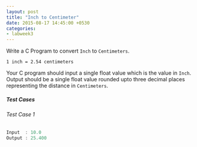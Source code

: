 ```yaml
---
layout: post
title: "Inch to Centimeter"
date: 2015-08-17 14:45:00 +0530
categories:
- labweek3
---
```


Write a C Program to convert `Inch` to `Centimeters`.

```
1 inch = 2.54 centimeters
```

Your C program should input a single float value which is the
value in `Inch`. Output should be a single float value rounded
upto three decimal places representing the distance in `Centimeters`.

##### Test Cases

###### Test Case 1

``` c
Input  : 10.0
Output : 25.400
```
